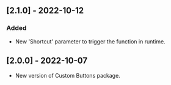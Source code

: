 ## [2.1.0] - 2022-10-12
### Added
- New 'Shortcut' parameter to trigger the function in runtime.

## [2.0.0] - 2022-10-07
- New version of Custom Buttons package.